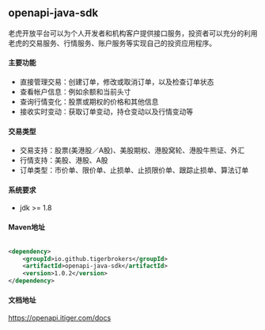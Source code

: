 ## openapi-java-sdk

老虎开放平台可以为个人开发者和机构客户提供接口服务，投资者可以充分的利用老虎的交易服务、行情服务、账户服务等实现自己的投资应用程序。

#### 主要功能

* 直接管理交易：创建订单，修改或取消订单，以及检查订单状态
* 查看帐户信息：例如余额和当前头寸
* 查询行情变化：股票或期权的价格和其他信息
* 接收实时变动：获取订单变动，持仓变动以及行情变动等

#### 交易类型

* 交易支持：股票(美港股／A股)、美股期权、港股窝轮、港股牛熊证、外汇
* 行情支持：美股、港股、A股
* 订单类型：市价单、限价单、止损单、止损限价单、跟踪止损单、算法订单

#### 系统要求

* jdk >= 1.8

#### Maven地址

```xml

<dependency>
    <groupId>io.github.tigerbrokers</groupId>
    <artifactId>openapi-java-sdk</artifactId>
    <version>1.0.2</version>
</dependency>
```


#### 文档地址

https://openapi.itiger.com/docs
